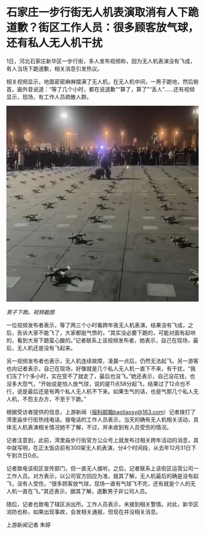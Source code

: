 # 石家庄一步行街无人机表演取消有人下跪道歉？街区工作人员：很多顾客放气球，还有私人无人机干扰

1日，河北石家庄新华区一步行街，多人发布视频称，因为无人机表演没有飞成，有人当场下跪道歉，相关消息引发热议。

相关视频显示，地面密密麻麻摆满了无人机，在无人机中间，一男子跪地，然后俯首。画外音说道：“等了几个小时，都在说道歉”“算了，算了”“丢人”……还有视频显示，现场，有工作人员疏散人群。

![e9a54db6c1a72fdffbf9b586ac344938.jpg](https://raw.githubusercontent.com/qqhsx/qqnews_image/main/2024/01/01/石家庄一步行街无人机表演取消有人下跪道歉？街区工作人员：很多顾客放气球，还有私人无人机干扰/e9a54db6c1a72fdffbf9b586ac344938.jpg)

_男子下跪。视频截图_

一位视频发布者表示，等了两三个小时看跨年夜无人机表演，结果没有飞成，之后，告诉大家不能飞了，大家都挺气愤的，“其实没必要下跪的，可能对面有起哄的，看到大哥下跪蛮心酸的。”记者联系上该视频发布者，她表示，自己在现场，最后，无人机还是没有飞起来。

另一视频发布者也表示，无人机连续故障，凌晨一点后，仍然无法起飞。另一游客也向记者表示，自己在现场，好像就是几个私人无人机一直下不来，有干扰，“我们冻了1个多小时，实在受不了就走了，最后也没飞。”她还表示，自己没花钱，也没多大怨气，“开始说是怕人放气球，说的是11点58分起飞，结果过了12点也不行，说是最后还是有两个私人无人机不下来。如果生气的话，也是气那几个私人无人机，不怨主办方，不至于下跪。”

根据受访者提供的信息，上游新闻（报料邮箱baoliaosy@163.com）记者拨打了湾里庙步行街热线电话。接电话的工作人员表示，当天的确有无人机相关活动，具体无人机表演相关情况她不了解，不过，并未收到有人员受伤的情况。

记者注意到，此前，湾里庙步行街官方公众号上就发布过相关跨年活动的消息，其中就写明，在正太饭店前有300架无人机表演，分4个时间段，从去年12月31日下午到次日0点。

记者致电该街区宣传部门，但一直无人接听。之后，记者联系上该街区运营公司一工作人员。对方表示，以公司官方回应为准，就其了解，无人机最后的确是没有起飞，没有人受伤，“很多顾客放气球，现场一直有气球飞不完，还有就是个人的无人机一直在飞。”其还表示，据其了解，道歉男子非公司人员。

随后，记者也致电了辖区派出所。工作人员表示，未接到相关警情。对此，新华区消防也称，如果出现事故，会发相关通报，但现在并没相关消息。

上游新闻记者 朱婷

